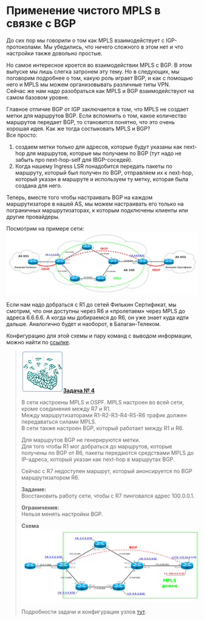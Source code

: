 # Применение чистого MPLS в связке с BGP

До сих пор мы говорили о том как MPLS взаимодействует с IGP-протоколами. Мы убедились, что ничего сложного в этом нет и что настройки также довольно простые.

Но самое интересное кроется во взаимодействии MPLS с BGP. В этом выпуске мы лишь слегка затронем эту тему. Но в следующих, мы поговорим подробнее о том, какую роль играет BGP, и как с помощью него и MPLS мы можем организовывать различные типы VPN.  
Сейчас же нам надо разобраться как MPLS и BGP взаимодействуют на самом базовом уровне.

Главное отличие BGP от IGP заключается в том, что MPLS не создает метки для маршрутов BGP. Если вспомнить о том, какое количество маршрутов передает BGP, то становится понятно, что это очень хорошая идея. Как же тогда состыковать MPLS и BGP?  
Все просто:

1. создаем метки только для адресов, которые будут указаны как next-hop для маршрутов, которые мы получаем по BGP \(тут надо не забыть про next-hop-self для IBGP-соседей\).
2. Когда нашему Ingress LSR понадобится передать пакеты по маршруту, который был получен по BGP, отправляем их к next-hop, который указан в маршруте и используем ту метку, которая была создана для него.

Теперь, вместе того чтобы настраивать BGP на каждом маршрутизаторе в нашей AS, мы можем настраивать его только на пограничных маршрутизаторах, к которым подключены клиенты или другие провайдеры.

Посмотрим на примере сети:  
![](../../../.gitbook/assets/0_100a4b_f130e3b2_xxl.png)

Если нам надо добраться с R1 до сетей Филькин Сертификат, мы смотрим, что они доступны через R6 и «пролетаем» через MPLS до адреса 6.6.6.6. А когда мы добираемся до R6, он уже знает куда идти дальше. Аналогично будет и наоборот, в Балаган-Телеком.

Конфигурацию для этой схемы и пару команд с выводом информации, можно найти по [ссылке](https://docs.google.com/document/d/19ehYnTkg4Y-NvGyxWAzPm4c2vhTTL_dIZRNvwkAahk4/pub).

> [![](../../../.gitbook/assets/0_9e219_a466f149_s%20%283%29.png)**Задача № 4**](https://linkmeup.ru/blog/158.html)  
>   
> В сети настроены MPLS и OSPF. MPLS настроен во всей сети, кроме соединения между R7 и R1.  
> Между маршрутизаторами R1-R2-R3-R4-R5-R6 трафик должен передаваться силами MPLS.  
> В сети также настроен BGP, который работает между R1 и R6.  
>   
> Для маршрутов BGP не генерируются метки.  
> Для того чтобы R1 мог добраться до маршрутов, которые получены по BGP от R6, пакеты передаются средствами MPLS до IP-адреса, который указан как next-hop в маршрутах BGP.  
>   
> Сейчас с R7 недоступен маршрут, который анонсируется по BGP маршрутизатором R6.  
>   
> **Задание:**  
> Восстановить работу сети, чтобы с R7 пинговался адрес 100.0.0.1.  
>   
> **Ограничения:**  
> Нельзя менять настройки BGP.  
>   
> **Схема** ![](../../../.gitbook/assets/0_100a4a_ed0fdad5_orig.png)  
>   
> Подробности задачи и конфигурации узлов [тут](https://linkmeup.ru/blog/158.html).

